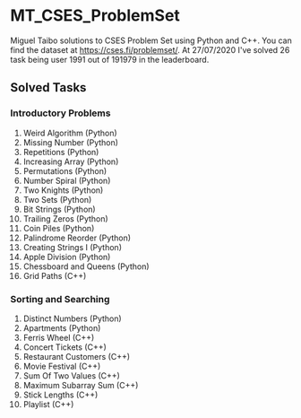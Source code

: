 # MT_CSES_ProblemSet

Miguel Taibo solutions to CSES Problem Set using Python and C++. You can find the dataset at https://cses.fi/problemset/. At 27/07/2020 I've solved 26 task being user 1991 out of 191979 in the leaderboard.

## Solved Tasks

### Introductory Problems

1. Weird Algorithm (Python)
2. Missing Number (Python)
3. Repetitions (Python)
4. Increasing Array (Python)
5. Permutations (Python)
6. Number Spiral (Python)
7. Two Knights (Python)
8. Two Sets (Python)
9. Bit Strings (Python)
10. Trailing Zeros (Python)
11. Coin Piles (Python)
12. Palindrome Reorder (Python)
13. Creating Strings I (Python)
14. Apple Division (Python)
15. Chessboard and Queens (Python)
16. Grid Paths (C++)

### Sorting and Searching

1. Distinct Numbers (Python)
2. Apartments (Python)
3. Ferris Wheel (C++)
4. Concert Tickets (C++)
5. Restaurant Customers (C++)
6. Movie Festival (C++)
7. Sum Of Two Values (C++)
8. Maximum Subarray Sum (C++)
9. Stick Lengths (C++)
10. Playlist (C++)
